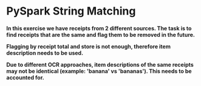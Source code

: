 <h1> PySpark String Matching

  
<h4> In this exercise we have receipts from 2 different sources. The task is to find receipts that are the same and flag them to be removed in the future.

Flagging by receipt total and store is not enough, therefore item description needs to be used. 

Due to different OCR approaches, item descriptions of the same receipts may not be identical (example: 'banana' vs 'bananas'). This needs to be accounted for. <h4>

